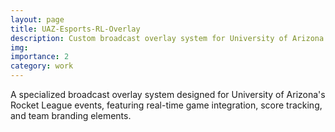 ```yaml
---
layout: page
title: UAZ-Esports-RL-Overlay
description: Custom broadcast overlay system for University of Arizona Esports
img: 
importance: 2
category: work
---
```


A specialized broadcast overlay system designed for University of Arizona's Rocket League events, featuring real-time game integration, score tracking, and team branding elements.
